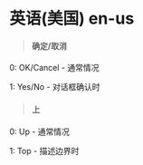 # 英语(美国) en-us
>#### 确定/取消

0: OK/Cancel - 通常情况

1: Yes/No - 对话框确认时

>#### 上

0: Up - 通常情况

1: Top - 描述边界时